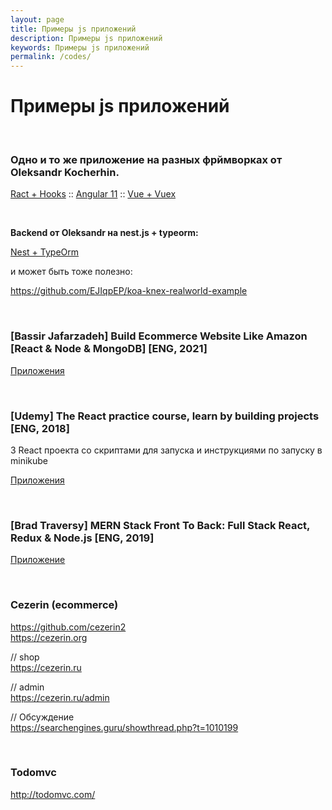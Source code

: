 ```yaml
---
layout: page
title: Примеры js приложений
description: Примеры js приложений
keywords: Примеры js приложений
permalink: /codes/
---
```


# Примеры js приложений

<br/>

### Одно и то же приложение на разных фрймворках от Oleksandr Kocherhin.

<a href="https://github.com/webmakaka/React-hooks-writing-real-project">Ract + Hooks</a> :: <a href="https://github.com/webmakaka/Angular-and-NgRx-Building-Real-Project-From-Scratch">Angular 11</a> :: <a href="https://github.com/webmakaka/Vue-and-Vuex-Building-Real-Project-From-Scratch">Vue + Vuex</a>

<br/>

**Backend от Oleksandr на nest.js + typeorm:**

<a href="https://github.com/webmakaka/NestJS-Building-Real-Project-API-From-Scratch">Nest + TypeOrm</a>

и может быть тоже полезно:

https://github.com/EJIqpEP/koa-knex-realworld-example

<br/>

### [Bassir Jafarzadeh] Build Ecommerce Website Like Amazon [React & Node & MongoDB] [ENG, 2021]

<a href="https://github.com/webmakaka/Build-Ecommerce-Website-Like-Amazon-React-Node-MongoDB">Приложения</a>

<br/>

### [Udemy] The React practice course, learn by building projects [ENG, 2018]

3 React проекта со скриптами для запуска и инструкциями по запуску в minikube

<a href="https://github.com/webmakaka/The-React-Practice-Course-Learn-by-Building-Projects">Приложения</a>

<br/>

### [Brad Traversy] MERN Stack Front To Back: Full Stack React, Redux & Node.js [ENG, 2019]

<a href="https://github.com/webmakaka/MERN-Stack-Front-To-Back-v2.0">Приложение</a>

<br/>

### Cezerin (ecommerce)

https://github.com/cezerin2  
https://cezerin.org

// shop  
https://cezerin.ru

// admin  
https://cezerin.ru/admin

// Обсуждение  
https://searchengines.guru/showthread.php?t=1010199

<br/>

### Todomvc

http://todomvc.com/
